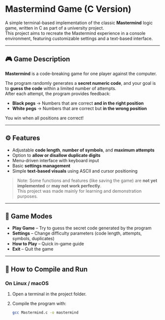 # Mastermind Game (C Version)

A simple terminal-based implementation of the classic **Mastermind** logic game, written in C as part of a university project.  
This project aims to recreate the Mastermind experience in a console environment, featuring customizable settings and a text-based interface.

---

## 🎮 Game Description

**Mastermind** is a code-breaking game for one player against the computer.

The program randomly generates a **secret numeric code**, and your goal is to **guess the code** within a limited number of attempts.  
After each attempt, the program provides feedback:

- **Black pegs** → Numbers that are correct **and in the right position**  
- **White pegs** → Numbers that are correct but **in the wrong position**

You win when all positions are correct!

---

## ⚙️ Features

- Adjustable **code length**, **number of symbols**, and **maximum attempts**
- Option to **allow or disallow duplicate digits**
- Menu-driven interface with keyboard input
- Basic **settings management**
- Simple **text-based visuals** using ASCII and cursor positioning

> Note: Some functions and features (like saving the game) are **not yet implemented** or **may not work perfectly**.  
> This project was made mainly for learning and demonstration purposes.

---

## 🧠 Game Modes

- **Play Game** – Try to guess the secret code generated by the program  
- **Settings** – Change difficulty parameters (code length, attempts, symbols, duplicates)  
- **How to Play** – Quick in-game guide  
- **Exit** – Quit the game

---

## 🧩 How to Compile and Run

### On **Linux / macOS**

1. Open a terminal in the project folder.
2. Compile the program with:

   ```bash
   gcc Mastermind.c -o mastermind
